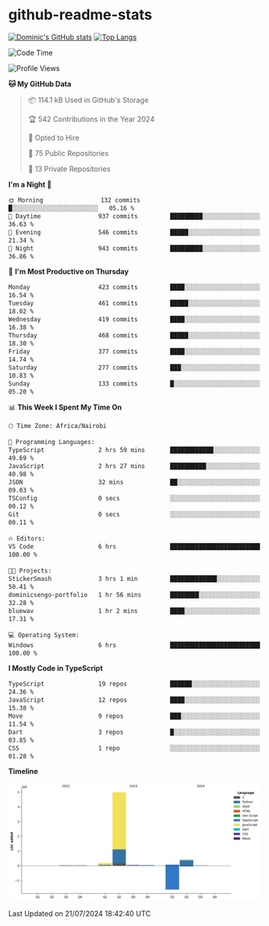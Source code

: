 # github-readme-stats
[![Dominic's GitHub stats](https://github-readme-stats.vercel.app/api?username=Domengo&show_icons=true)](https://github.com/anuraghazra/github-readme-stats)
[![Top Langs](https://github-readme-stats.vercel.app/api/top-langs/?username=Domengo&show_icons=true)](https://github.com/Domengo/github-readme-stats)

<!--START_SECTION:waka-->
![Code Time](http://img.shields.io/badge/Code%20Time-776%20hrs%2036%20mins-blue)

![Profile Views](http://img.shields.io/badge/Profile%20Views-0-blue)

**🐱 My GitHub Data** 

> 📦 114.1 kB Used in GitHub's Storage 
 > 
> 🏆 542 Contributions in the Year 2024
 > 
> 💼 Opted to Hire
 > 
> 📜 75 Public Repositories 
 > 
> 🔑 13 Private Repositories 
 > 
**I'm a Night 🦉** 

```text
🌞 Morning                132 commits         █░░░░░░░░░░░░░░░░░░░░░░░░   05.16 % 
🌆 Daytime                937 commits         █████████░░░░░░░░░░░░░░░░   36.63 % 
🌃 Evening                546 commits         █████░░░░░░░░░░░░░░░░░░░░   21.34 % 
🌙 Night                  943 commits         █████████░░░░░░░░░░░░░░░░   36.86 % 
```
📅 **I'm Most Productive on Thursday** 

```text
Monday                   423 commits         ████░░░░░░░░░░░░░░░░░░░░░   16.54 % 
Tuesday                  461 commits         █████░░░░░░░░░░░░░░░░░░░░   18.02 % 
Wednesday                419 commits         ████░░░░░░░░░░░░░░░░░░░░░   16.38 % 
Thursday                 468 commits         █████░░░░░░░░░░░░░░░░░░░░   18.30 % 
Friday                   377 commits         ████░░░░░░░░░░░░░░░░░░░░░   14.74 % 
Saturday                 277 commits         ███░░░░░░░░░░░░░░░░░░░░░░   10.83 % 
Sunday                   133 commits         █░░░░░░░░░░░░░░░░░░░░░░░░   05.20 % 
```


📊 **This Week I Spent My Time On** 

```text
🕑︎ Time Zone: Africa/Nairobi

💬 Programming Languages: 
TypeScript               2 hrs 59 mins       ████████████░░░░░░░░░░░░░   49.69 % 
JavaScript               2 hrs 27 mins       ██████████░░░░░░░░░░░░░░░   40.98 % 
JSON                     32 mins             ██░░░░░░░░░░░░░░░░░░░░░░░   09.03 % 
TSConfig                 0 secs              ░░░░░░░░░░░░░░░░░░░░░░░░░   00.12 % 
Git                      0 secs              ░░░░░░░░░░░░░░░░░░░░░░░░░   00.11 % 

🔥 Editors: 
VS Code                  6 hrs               █████████████████████████   100.00 % 

🐱‍💻 Projects: 
StickerSmash             3 hrs 1 min         █████████████░░░░░░░░░░░░   50.41 % 
dominicsengo-portfolio   1 hr 56 mins        ████████░░░░░░░░░░░░░░░░░   32.28 % 
bluewav                  1 hr 2 mins         ████░░░░░░░░░░░░░░░░░░░░░   17.31 % 

💻 Operating System: 
Windows                  6 hrs               █████████████████████████   100.00 % 
```

**I Mostly Code in TypeScript** 

```text
TypeScript               19 repos            ██████░░░░░░░░░░░░░░░░░░░   24.36 % 
JavaScript               12 repos            ████░░░░░░░░░░░░░░░░░░░░░   15.38 % 
Move                     9 repos             ███░░░░░░░░░░░░░░░░░░░░░░   11.54 % 
Dart                     3 repos             █░░░░░░░░░░░░░░░░░░░░░░░░   03.85 % 
CSS                      1 repo              ░░░░░░░░░░░░░░░░░░░░░░░░░   01.28 % 
```



**Timeline**

![Lines of Code chart](https://raw.githubusercontent.com/Domengo/Domengo/main/assets/bar_graph.png)


 Last Updated on 21/07/2024 18:42:40 UTC
<!--END_SECTION:waka-->


